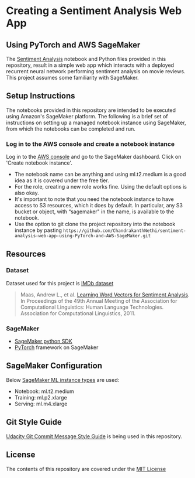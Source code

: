# Creating a Sentiment Analysis Web App
## Using PyTorch and AWS SageMaker
The [Sentiment Analysis](https://github.com/ChandrakanthNethi/sentiment-analysis-web-app-using-PyTorch-and-AWS-SageMaker/blob/master/Project/sentiment_analysis.ipynb) notebook and Python files provided in this repository, result in a simple web app which interacts with a deployed recurrent neural network performing sentiment analysis on movie reviews. This project assumes some familiarity with SageMaker.

## Setup Instructions
The notebooks provided in this repository are intended to be executed using Amazon's SageMaker platform. The following is a brief set of instructions on setting up a managed notebook instance using SageMaker, from which the notebooks can be completed and run.

### Log in to the AWS console and create a notebook instance
Log in to the [AWS console](https://console.aws.amazon.com/) and go to the SageMaker dashboard. Click on 'Create notebook instance'.

- The notebook name can be anything and using ml.t2.medium is a good idea as it is covered under the free tier.
- For the role, creating a new role works fine. Using the default options is also okay.
- It's important to note that you need the notebook instance to have access to S3 resources, which it does by default. In particular, any S3 bucket or object, with “sagemaker" in the name, is available to the notebook.
- Use the option to git clone the project repository into the notebook instance by pasting `https://github.com/ChandrakanthNethi/sentiment-analysis-web-app-using-PyTorch-and-AWS-SageMaker.git`

## Resources
### Dataset
Dataset used for this project is [IMDb dataset](http://ai.stanford.edu/~amaas/data/sentiment/)
>Maas, Andrew L., et al. [Learning Word Vectors for Sentiment Analysis](http://ai.stanford.edu/~amaas/data/sentiment/). In Proceedings of the 49th Annual Meeting of the Association for Computational Linguistics: Human Language Technologies. Association for Computational Linguistics, 2011.
### SageMaker
- [SageMaker python SDK](https://sagemaker.readthedocs.io/en/stable/)
- [PyTorch](https://sagemaker.readthedocs.io/en/stable/frameworks/pytorch/index.html) framework on SageMaker

## SageMaker Configuration
Below [SageMaker ML instance types](https://aws.amazon.com/sagemaker/pricing/instance-types/) are used:
- Notebook: ml.t2.medium
- Training: ml.p2.xlarge
- Serving: ml.m4.xlarge

## Git Style Guide
[Udacity Git Commit Message Style Guide](http://udacity.github.io/git-styleguide/) is being used in this repository.

## License
The contents of this repository are covered under the [MIT License](https://github.com/ChandrakanthNethi/creating-a-sentiment-analysis-web-app-using-PyTorch-and-AWS-SageMaker/blob/master/LICENSE)
